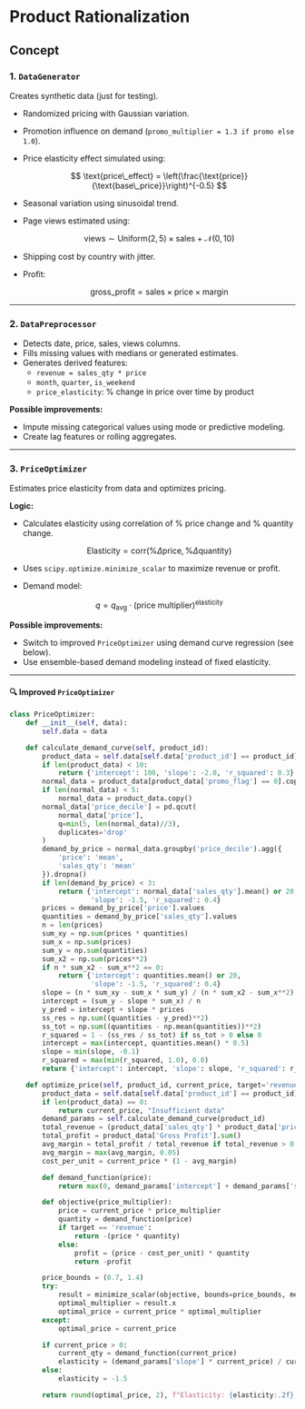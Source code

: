 # Product Rationalization

## Concept

### 1. `DataGenerator`

Creates synthetic data (just for testing).

- Randomized pricing with Gaussian variation.
- Promotion influence on demand (`promo_multiplier = 1.3 if promo else 1.0`).
- Price elasticity effect simulated using:

  $$
  \text{price\_effect} = \left(\frac{\text{price}}{\text{base\_price}}\right)^{-0.5}
  $$

- Seasonal variation using sinusoidal trend.
- Page views estimated using:

  $$
  \text{views} \sim \text{Uniform}(2,5) \times \text{sales} + \mathcal{N}(0, 10)
  $$

- Shipping cost by country with jitter.
- Profit:

  $$
  \text{gross\_profit} = \text{sales} \times \text{price} \times \text{margin}
  $$

---

### 2. `DataPreprocessor`

- Detects date, price, sales, views columns.
- Fills missing values with medians or generated estimates.
- Generates derived features:
  - `revenue = sales_qty * price`
  - `month`, `quarter`, `is_weekend`
  - `price_elasticity`: % change in price over time by product

**Possible improvements:**
- Impute missing categorical values using mode or predictive modeling.
- Create lag features or rolling aggregates.

---

### 3. `PriceOptimizer`

Estimates price elasticity from data and optimizes pricing.

**Logic:**
- Calculates elasticity using correlation of % price change and % quantity change.

  $$
  \text{Elasticity} = \text{corr}(\%\Delta \text{price}, \%\Delta \text{quantity})
  $$

- Uses `scipy.optimize.minimize_scalar` to maximize revenue or profit.
- Demand model:

  $$
  q = q_{\text{avg}} \cdot (\text{price multiplier})^{\text{elasticity}}
  $$

**Possible improvements:**
- Switch to improved `PriceOptimizer` using demand curve regression (see below).
- Use ensemble-based demand modeling instead of fixed elasticity.

---

#### 🔍 Improved `PriceOptimizer`

```python
class PriceOptimizer:
    def __init__(self, data):
        self.data = data

    def calculate_demand_curve(self, product_id):
        product_data = self.data[self.data['product_id'] == product_id].copy()
        if len(product_data) < 10:
            return {'intercept': 100, 'slope': -2.0, 'r_squared': 0.3}
        normal_data = product_data[product_data['promo_flag'] == 0].copy()
        if len(normal_data) < 5:
            normal_data = product_data.copy()
        normal_data['price_decile'] = pd.qcut(
            normal_data['price'],
            q=min(5, len(normal_data)//3),
            duplicates='drop'
        )
        demand_by_price = normal_data.groupby('price_decile').agg({
            'price': 'mean',
            'sales_qty': 'mean'
        }).dropna()
        if len(demand_by_price) < 3:
            return {'intercept': normal_data['sales_qty'].mean() or 20,
                    'slope': -1.5, 'r_squared': 0.4}
        prices = demand_by_price['price'].values
        quantities = demand_by_price['sales_qty'].values
        n = len(prices)
        sum_xy = np.sum(prices * quantities)
        sum_x = np.sum(prices)
        sum_y = np.sum(quantities)
        sum_x2 = np.sum(prices**2)
        if n * sum_x2 - sum_x**2 == 0:
            return {'intercept': quantities.mean() or 20,
                    'slope': -1.5, 'r_squared': 0.4}
        slope = (n * sum_xy - sum_x * sum_y) / (n * sum_x2 - sum_x**2)
        intercept = (sum_y - slope * sum_x) / n
        y_pred = intercept + slope * prices
        ss_res = np.sum((quantities - y_pred)**2)
        ss_tot = np.sum((quantities - np.mean(quantities))**2)
        r_squared = 1 - (ss_res / ss_tot) if ss_tot > 0 else 0
        intercept = max(intercept, quantities.mean() * 0.5)
        slope = min(slope, -0.1)
        r_squared = max(min(r_squared, 1.0), 0.0)
        return {'intercept': intercept, 'slope': slope, 'r_squared': r_squared}

    def optimize_price(self, product_id, current_price, target='revenue'):
        product_data = self.data[self.data['product_id'] == product_id]
        if len(product_data) == 0:
            return current_price, "Insufficient data"
        demand_params = self.calculate_demand_curve(product_id)
        total_revenue = (product_data['sales_qty'] * product_data['price']).sum()
        total_profit = product_data['Gross Profit'].sum()
        avg_margin = total_profit / total_revenue if total_revenue > 0 else 0.15
        avg_margin = max(avg_margin, 0.05)
        cost_per_unit = current_price * (1 - avg_margin)

        def demand_function(price):
            return max(0, demand_params['intercept'] + demand_params['slope'] * price)

        def objective(price_multiplier):
            price = current_price * price_multiplier
            quantity = demand_function(price)
            if target == 'revenue':
                return -(price * quantity)
            else:
                profit = (price - cost_per_unit) * quantity
                return -profit

        price_bounds = (0.7, 1.4)
        try:
            result = minimize_scalar(objective, bounds=price_bounds, method='bounded')
            optimal_multiplier = result.x
            optimal_price = current_price * optimal_multiplier
        except:
            optimal_price = current_price

        if current_price > 0:
            current_qty = demand_function(current_price)
            elasticity = (demand_params['slope'] * current_price) / current_qty if current_qty > 0 else -1.5
        else:
            elasticity = -1.5

        return round(optimal_price, 2), f"Elasticity: {elasticity:.2f}, R²: {demand_params['r_squared']:.2f}"
